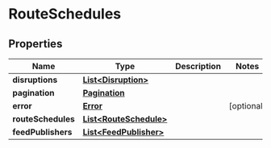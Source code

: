 
# RouteSchedules

## Properties
Name | Type | Description | Notes
------------ | ------------- | ------------- | -------------
**disruptions** | [**List&lt;Disruption&gt;**](Disruption.md) |  | 
**pagination** | [**Pagination**](Pagination.md) |  | 
**error** | [**Error**](Error.md) |  |  [optional]
**routeSchedules** | [**List&lt;RouteSchedule&gt;**](RouteSchedule.md) |  | 
**feedPublishers** | [**List&lt;FeedPublisher&gt;**](FeedPublisher.md) |  | 



